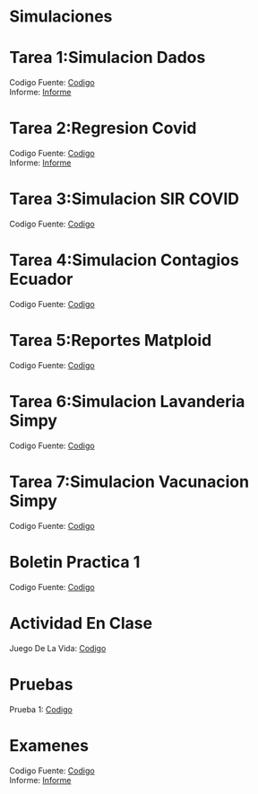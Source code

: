 # Simulaciones
<h1>Tarea 1:Simulacion Dados</h1>
Codigo Fuente: <A HREF="https://github.com/jhtc5898/Simulaciones/blob/main/Dados/Dados.ipynb"> Codigo </A>
<br>
Informe: <A HREF="https://github.com/jhtc5898/Simulaciones/blob/main/Dados/Dados%20Informe.docx"> Informe </A>

<h1>Tarea 2:Regresion Covid</h1>
Codigo Fuente: <A HREF="https://github.com/jhtc5898/Simulaciones/blob/main/Regresion%20Covid/RegresionLineal.ipynb"> Codigo </A>
<br>
Informe: <A HREF="https://github.com/jhtc5898/Simulaciones/blob/main/Regresion%20Covid/Informe_RegresionCovid-convertido.pdf"> Informe </A>


<h1>Tarea 3:Simulacion SIR COVID</h1>
Codigo Fuente: <A HREF="https://github.com/jhtc5898/Simulaciones/blob/main/Simulacion%20Sip/SImulacionSIP.ipynb"> Codigo </A>

<h1>Tarea 4:Simulacion Contagios Ecuador</h1>
Codigo Fuente: <A HREF="https://github.com/jhtc5898/Simulaciones/blob/main/Simulacion%20Sip/SImulacionSIP.ipynb"> Codigo </A>



<h1>Tarea 5:Reportes Matploid</h1>
Codigo Fuente: <A HREF="https://github.com/jhtc5898/Simulaciones/blob/main/Graficos%20Fifa/Graficos.ipynb"> Codigo </A>


<h1>Tarea 6:Simulacion Lavanderia Simpy</h1>
Codigo Fuente: <A HREF="https://github.com/jhtc5898/Simulaciones/blob/main/Introduccion%20a%20simpy/Introduccion-a-Simpy.ipynb"> Codigo </A>


<h1>Tarea 7:Simulacion Vacunacion Simpy</h1>
Codigo Fuente: <A HREF="https://github.com/jhtc5898/Simulaciones/tree/main/Simulacion%20Vacunacion%20Simpy"> Codigo </A>


<h1>Boletin Practica 1</h1>
Codigo Fuente: <A HREF="https://github.com/jhtc5898/Simulaciones/tree/main/Simulacion%20Calles"> Codigo </A>

<h1>Actividad En Clase</h1>
Juego De La Vida: <A HREF="https://github.com/jhtc5898/Simulaciones/tree/main/Juego%20De%20La%20Vida"> Codigo </A>

<h1>Pruebas</h1>
Prueba 1: <A HREF="https://github.com/jhtc5898/Simulaciones/tree/main/Prueba"> Codigo </A>

<h1>Examenes</h1>
Codigo Fuente: <A HREF="https://github.com/jhtc5898/Simulaciones/blob/main/Dados/Dados.ipynb"> Codigo </A>
<br>
Informe: <A HREF="https://github.com/jhtc5898/Simulaciones/blob/main/Dados/Dados%20Informe.docx"> Informe </A>




